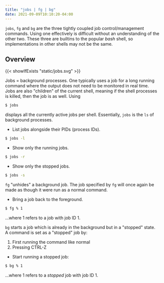 ```yaml
---
title: "jobs | fg | bg"
date: 2021-09-09T10:10:20-04:00
---
```


`jobs`, `fg` and `bg` are the three tightly coupled job control/management
commands. Using one effectively is difficult without an understanding of the
other two. These three are builtins to the popular _bash_ shell, so
implementations in other shells may not be the same.

## Overview

{{< showIfExists "static/jobs.svg" >}}

Jobs = background processes. One typically uses a job for a long running command
where the output does not need to be monitored in real time. Jobs are also
"children" of the current shell, meaning if the shell processes is killed, then
the job is as well. Using

```bash
$ jobs
```

displays all the currently active jobs per shell. Essentially, `jobs` is the
`ls` of background processes.

- List jobs alongside their PIDs (process IDs).

```bash
$ jobs -l
```

- Show only the running jobs.

```bash
$ jobs -r
```

- Show only the stopped jobs.

```bash
$ jobs -s
```

`fg` "unhides" a background job. The job specified by `fg` will once again be
made as though it were run as a normal command.<br>

- Bring a job back to the foreground.

```bash
$ fg % 1
```

...where 1 refers to a job with job ID 1.

`bg` starts a job which is already in the background but in a "stopped" state. A
command is set as a "stopped" job by:

1. First running the command like normal
2. Pressing CTRL-Z

- Start running a stopped job:

```bash
$ bg % 1
```

...where 1 refers to a _stopped_ job with job ID 1.
